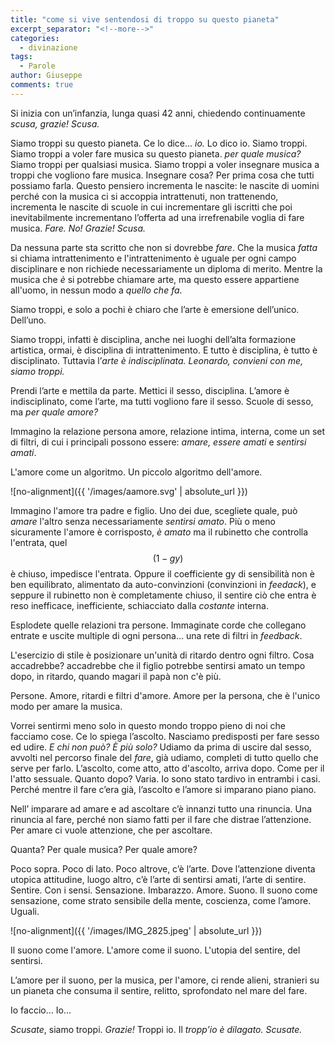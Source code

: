 ```yaml
---
title: "come si vive sentendosi di troppo su questo pianeta"
excerpt_separator: "<!--more-->"
categories:
  - divinazione
tags:
  - Parole
author: Giuseppe
comments: true
---
```


Si inizia con un’infanzia, lunga quasi 42 anni, chiedendo continuamente
_scusa, grazie! Scusa._

<!--more-->

Siamo troppi su questo pianeta. Ce lo dice… _io._ Lo dico io. Siamo troppi. Siamo
troppi a voler fare musica su questo pianeta. _per quale musica?_ Siamo troppi
per qualsiasi musica. Siamo troppi a voler insegnare musica a troppi che
vogliono fare musica. Insegnare cosa? Per prima cosa che tutti possiamo farla.
Questo pensiero incrementa le nascite: le nascite di uomini perché con la
musica ci si accoppia intrattenuti, non trattenendo, incrementa le nascite di
scuole in cui incrementare gli iscritti che poi inevitabilmente incrementano
l’offerta ad una irrefrenabile voglia di fare musica. _Fare. No! Grazie! Scusa._

Da nessuna parte sta scritto che non si dovrebbe _fare_. Che la musica _fatta_ si
chiama intrattenimento e l'intrattenimento è uguale per ogni campo disciplinare
e non richiede necessariamente un diploma di merito. Mentre la musica che *è*
si potrebbe chiamare arte, ma questo essere appartiene all'uomo, in nessun modo
a _quello che fa_.

Siamo troppi, e solo a pochi è chiaro che l’arte è emersione dell’unico. Dell’uno.

Siamo troppi, infatti è disciplina, anche nei luoghi dell’alta formazione
artistica, ormai, è disciplina di intrattenimento. E tutto è disciplina, è tutto
è disciplinato. Tuttavia l’_arte è indisciplinata._
_Leonardo, convieni con me, siamo troppi._

Prendi l’arte e mettila da parte. Mettici il sesso, disciplina. L’amore è
indisciplinato, come l’arte, ma tutti vogliono fare il sesso. Scuole di sesso,
ma _per quale amore?_

Immagino la relazione persona amore, relazione intima, interna, come un set di
filtri, di cui i principali possono essere: _amare, essere amati_ e _sentirsi amati_.

L'amore come un algoritmo. Un piccolo algoritmo dell'amore.

![no-alignment]({{ '/images/aamore.svg' | absolute_url }})

Immagino l'amore tra padre e figlio. Uno dei due, scegliete quale, può _amare_
l'altro senza necessariamente _sentirsi amato_. Più o meno sicuramente l'amore
è corrisposto, _è amato_ ma il rubinetto che controlla l'entrata, quel $$(1-gy)$$
è chiuso, impedisce l'entrata. Oppure il coefficiente gy di sensibilità non è
ben equilibrato, alimentato da auto-convinzioni (convinzioni in _feedack_), e
seppure il rubinetto non è completamente chiuso, il sentire ciò che entra è reso
inefficace, inefficiente, schiacciato dalla _costante_ interna.

Esplodete quelle relazioni tra persone. Immaginate corde che collegano entrate e
uscite multiple di ogni persona… una rete di filtri in _feedback_.

L'esercizio di stile è posizionare un'unità di ritardo dentro ogni filtro. Cosa
accadrebbe? accadrebbe che il figlio potrebbe sentirsi amato un tempo dopo, in
ritardo, quando magari il papà non c'è più.

Persone. Amore, ritardi e filtri d'amore. Amore per la persona, che è l'unico
modo per amare la musica.

Vorrei sentirmi meno solo in questo mondo troppo pieno di noi che facciamo cose.
Ce lo spiega l’ascolto. Nasciamo predisposti per fare sesso ed udire.
_E chi non può? È più solo?_ Udiamo da prima di uscire dal sesso, avvolti nel
percorso finale del _fare_, già udiamo, completi di tutto quello che serve per
farlo. L’ascolto, come atto, atto d'ascolto, arriva dopo. Come per il l'atto
sessuale. Quanto dopo? Varia. Io sono stato tardivo in entrambi i casi.
Perché mentre il fare c’era già, l’ascolto e l’amore si imparano piano piano.

Nell’ imparare ad amare e ad ascoltare c’è innanzi tutto una rinuncia. Una
rinuncia al fare, perché non siamo fatti per il fare che distrae l’attenzione.
Per amare ci vuole attenzione, che per ascoltare.

Quanta? Per quale musica? Per quale amore?

Poco sopra. Poco di lato. Poco altrove, c’è l’arte. Dove l’attenzione diventa
utopica attitudine, luogo altro, c’è l’arte di sentirsi amati, l’arte di sentire.
Sentire. Con i sensi. Sensazione. Imbarazzo. Amore. Suono. Il suono come
sensazione, come strato sensibile della mente, coscienza, come l’amore. Uguali.

![no-alignment]({{ '/images/IMG_2825.jpeg' | absolute_url }})

Il suono come l'amore. L'amore come il suono. L'utopia del sentire, del sentirsi.

L’amore per il suono, per la musica, per l'amore, ci rende alieni, stranieri su
un pianeta che consuma il sentire, relitto, sprofondato nel mare del fare.

Io faccio…
Io…

_Scusate_, siamo troppi. _Grazie!_ Troppi io. Il _tropp’io è dilagato. Scusate._
